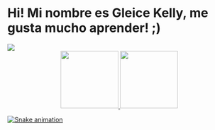 # Hi! Mi nombre es Gleice Kelly, me gusta mucho aprender! ;)
<div> 
 <a href="https://www.linkedin.com/in/gleice-kelly-rodrigues-723a40143/" target="_blank"><img src="https://img.shields.io/badge/-LinkedIn-%230077B5?style=for-the-badge&logo=linkedin&logoColor=white" target="_blank"></a> 
</div>
<div align="center">
<a href="https://github.com/eice2022">
<img height="130em" src="https://github-readme-stats.vercel.app/api?username=eice2022&show_icons=true&theme=radical&include_all_commits=true&count_private=true"/>
<img height="130em" src="https://github-readme-stats.vercel.app/api/top-langs/?username=eice2022&layout=compact&langs_count=7&theme=radical"/>
</div>
  
  
  <div>  
 
 
![Snake animation](https://github.com/eice2022/eice2022/blob/output/github-contribution-grid-snake.svg)
  </div>
 
